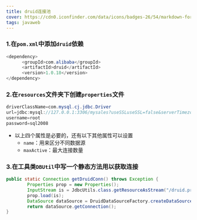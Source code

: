 ```yaml
---
title: druid连接池
cover: https://cdn0.iconfinder.com/data/icons/badges-26/54/markdown-format-mark-down-arrow-sign-badge-1024.png
tags: javaweb
---
```


### 1.在`pom.xml`中添加`druid`依赖

```java
<dependency>
      <groupId>com.alibaba</groupId>
      <artifactId>druid</artifactId>
      <version>1.0.18</version>
</dependency>
```



### 2.在`resources`文件夹下创建`properties`文件

```java
driverClassName=com.mysql.cj.jdbc.Driver
url=jdbc:mysql://127.0.0.1:3306/mysales?useSSLuseSSL=false&serverTimezone=GMT&characterEncoding=utf-8&allowPublicKeyRetrieval=true
username=root
password=sql2008
```

- 以上四个属性是必要的，还有以下其他属性可以设置
  - `name`：用来区分不同数据源
  - `maxActive`：最大连接数量



### 3.在工具类`DBUtil`中写一个静态方法用以获取连接

```java
public static Connection getDruidConn() throws Exception {
        Properties prop = new Properties();
        InputStream is = JdbcUtils.class.getResourceAsStream("/druid.properties");
        prop.load(is);
        DataSource dataSource = DruidDataSourceFactory.createDataSource(prop);
        return dataSource.getConnection();
}
```